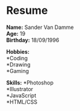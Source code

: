 Resume  
======
  
**Name:** Sander Van Damme  
**Age:** 19  
**Birthday:** 18/09/1996  
  
**Hobbies:**  
*Coding  
*Drawing  
*Gaming  
  
**Skills:**
*Photoshop  
*Illustrator  
*JavaScript  
*HTML/CSS  